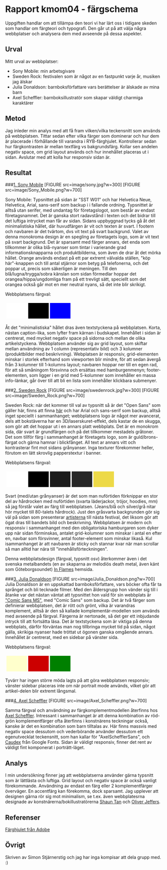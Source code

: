 ---
---
Rapport kmom04 - färgschema
=========================

Uppgiften handlar om att tillämpa den teori vi har lärt oss i tidigare skeden som handlar om färgteori och typografi. Den går ut på att välja några webbplatser och analysera dem med avseende på dessa aspekter.

Urval
-----------------------
Mitt urval av webbplatser:

- Sony Mobile: min arbetsgivare
- Sweden Rock: festivalen som är något av en fastpunkt varje år, musiken jag älskar
- Julia Donaldson: barnboksförfattare vars berättelser är älskade av mina barn
- Axel Scheffler: barnboksillustratör som skapar väldigt charmiga karaktärer

Metod
-----------------------
Jag inleder min analys med att få fram vilken/vilka teckensnitt som används på webbplatsen. Tittar sedan efter vilka färger som dominerar och hur dem är placerade i förhållande till varandra i RYB-färghjulet. Kontrollerar sedan hur färgkontrasten är mellan textfärg vs bakgrundsfärg. Kollar sen andelen negativ space, om grid layout används och hur innehållet placeras ut i sidan. Avslutar med att kolla hur responsiv sidan är.

Resultat
-----------------------
###<a href="http://sonymobile.com">1. Sony Mobile</a>
[FIGURE src=image/sony.jpg?w=300]
[FIGURE src=image/Sony_Mobile.png?w=700]

Sony Mobile: Typsnittet på sidan är "SST W01" och har Helvetica Neue, Helvetica, Arial, sans-serif som backup i  i fallande ordning. Typsnittet är alltså utan serifer, med undantag för företagslogot, som består av endast företagsnamnet. Det är ganska stort radavstånd i texten och det bidrar till det luftiga intrycket man får av sidan. Sidans uppbyggnad tycks gå åt det minimalistiska hållet, där huvudfärgen är vit och texten är svart. I footern och navbaren är det tvärtom, dvs vit text på svart backgrund. Valet av denna monokroma design är en spegling av företagets logo, som är vit text på svart backgrund. Det är sparsamt med färger annars, det enda som tillkommer är olika blå-nyanser som tintar i varierande grad informationsknapparna och produktbilderna, som även de drar åt det mörka hållet. Orange används endast på ett par extremt välvalda ställen, "köp här"-knappen och till antal stjärnor som betyg på telefonerna, och det poppar ut, precis som säkerligen är meningen. Till den blå/lugna/trygga/sobra känslan som sidan förmedlar hoppar det orangea/hippa/ungdomliga fram på ett trevligt sätt, speciellt som det orangea också går mot en mer neutral nyans, så det inte blir skrikigt.

Webbplatsens färgval:
<table style="border-spacing: 4px; border-collapse: separate">
<tr>
<td style="height: 50px; width: 50px; background-color: #fff">
<td style="height: 50px; width: 50px; background-color: #000">
<td style="height: 50px; width: 50px; background-color: #00f">
</tr>
</table>

Åt det "minimalistiska" hållet dras även textstyckena på webbplatsen. Korta, nästan caption-lika, som lyfter fram kärnan i budskapet. Innehållet i sidan är centrerat, med mycket negativ space på sidorna och mellan de olika artikelstyckena. Webbplatsen använder sig av grid layout, som skiftar mellan användning av 1 column (representativ bild) och 3 kolumner (produktbilder med beskrivning). Webplatsen är responsiv, grid-elementen minskar i storlek efterhand som viewporten blir mindre, för att sedan ävergå från 3 kolumner till 1-kolumns layout; navbaren hoppar ner till en egen rad, för att så småningom försvinna och ersättas med hamburgenmenyn; footer-elementen, som ligger i en grid med 5-kolumner som innehåller en massa info-länkar, går över till att bli en lista som innehåller klickbara submenyer.

###<a href="http://swedenrock.com">2. Sweden Rock</a>
[FIGURE src=image/swedenrock.jpg?w=300]
[FIGURE src=image/Sweden_Rock.png?w=700]

Sweden Rock: när det kommer till val av typsnitt så är det "Open Sans" som gäller här, finns att finna <a href="https://fonts.google.com/specimen/Open+Sans">här</a> och har  Arial och sans-serif som backup, alltså inget speciellt i sammanhanget; webbplatsens logo är något mer avancerat, dels att bokstäverna har en 3D/laserskuret-effekt, dels kastar de en skugga, som gör att det hoppar ut i en annars platt webbplats. Det är en monokrom sida, där svart är grundfärgen och på det tillkommer mestadels gråtoner. Det som tillför färg i sammanhanget är företagets logo, som är guld/brons-färgat och gärna hamnar i blickfånget. All text ar annars vitt och kontrasterar fint mot sidans grånyanser. Inga texturer förekommer heller, förutom en lätt skrovlig papperstextur i banner.

Webbplatsens färgval:
<table style="border-spacing: 4px; border-collapse: separate">
<tr>
<td style="height: 50px; width: 50px; background-color: #fff">
<td style="height: 50px; width: 50px; background-color: #000">
<td style="height: 50px; width: 50px; background-color: #1c1c1c">
<td style="height: 50px; width: 50px; background-color: #262626">
<td style="height: 50px; width: 50px; background-color: #edd947">
</tr>
</table>

Svart (med/utan grånyanser) är det som man nuförtiden förknippar en stor del av hårdrocken med nuförtiden (svarta läderjackor, tröjor, hoodies, mm) så jag förstår valet av färg till webbplatsen. (Jeans/blå och silver/grå nitar hör mycket till 80-talets hårdrock). Just den gråsvarta backgrunden gör sig väl på sidan som presenterar <a href="https://www.swedenrock.com/festival/artister/sweden-rock-2020">artisterna</a> till nästa festival, det liksom gör att ögat dras till bandets bild och beskrivning.
Webbplatsen är modern och responsiv i sammanhanget med den obligatoriska hamburgaren som dyker upp när sidan förminskas, antalet grid-kolumner som minskar i antal en efter en, navbar som försvinner, antal footer-element som minskar likaså. Kul isammanhanget är att navbaren är sticky och stannar kvar när man scrollar så man alltid har nära till "innehållsförteckningen".

Denna webbplatsdesign (färgval, typsnitt osv) återkommer även i det svenska metalbandets (en av skaparna av melodiös death metal, även känt som Göteborgsoundet) <a href="http://www.inflames.com/">In Flames</a> hemsida.

###<a href="http://www.juliadonaldson.co.uk/">3. Julia Donaldson</a>
[FIGURE src=image/Julia_Donaldson.png?w=700]
Julia Donaldson är en uppskattad barnboksförfattare, vars böcker ofta får ta språnget och bli tecknade filmer. Med den åldersgrupp hon vänder sig till i åtanke var det nästan väntat att typsnittet hon vald för sin webbplats är <a href="https://sv.wikipedia.org/wiki/Comic_Sans">"Comic Sans MS"</a>, med "Comic Sans" som backup.
Det är två färger som definierar webbplatsen, det är rött och grönt, vilka är varandras komplement, alltså är den så kallade komplementär-modellen som används med avseende på färgval. Färgerna är nertonade, så det ger ett inbjudande intryck till att fortsätta läsa. Det är textstyckena som är viktiga på denna webbplats, därför förväntas man nog tillbringa mycket tid på sidan, något gälla, skrikiga nyanser hade tröttat ut ögonen ganska omgående annars. Innehållet är centrerat, med en sidebar på vänster sida.

Webbplatsens färgval:
<table style="border-spacing: 4px; border-collapse: separate">
<tr>
<td style="height: 50px; width: 50px; background-color: #ffffcc">
<td style="height: 50px; width: 50px; background-color: #cc0000">
<td style="height: 50px; width: 50px; background-color: #008000">
</tr>
</table>

Tyvärr har ingen större möda lagts på att göra webbplatsen responsiv; vänster sidebar placeras inte om när portrait mode används, vilket gör att artikel-delen blir extremt långsmal.

###<a href="https://axelscheffler.com/">4. Axel Scheffler</a>
[FIGURE src=image/Axel_Scheffler.png?w=700]

Samma färgval och användning av färgkomplementmodellen återfinns hos <a href="https://axelscheffler.com/">Axel Scheffler</a>. Intressant i sammanhanget är att denna kombination av röd-grön komplementfärger ofta återfinns i konstnärens teckningar också, kanske är det en kombination som barn tilltalas av. Här finns massvis med negativ space dessutom och vederbörande använder dessutom ett egenutvecklat teckensnitt, som han kallar för "AxelSchefflerSans", och <a href="https://fonts.google.com/specimen/Caudex">Caudex</a> från Google Fonts. Sidan är väldigt responsiv, finner det rent av väldigt fint komponerat i porträtt-läget.

Analys
-----------------------

I min undersökning finner jag att webbplatserna använder gärna typsnitt som är lättlästa och luftiga. Grid layout och negativ space är också vanligt förekommande. Användning av endast en färg eller 2 komplementfärger överväger. En accentfärg kan förekomma, dock sparsamt. Jag upplever att designen gärna rör sig mot minimalism, se t.ex. även webbplatesrna designade av konstnärerna/bokillustratörerna <a href="http://www.shauntan.net/">Shaun Tan</a> och <a href="https://www.oliverjeffers.com/">Oliver Jeffers</a>.

Referenser
-----------------------
<a href="https://color.adobe.com/sv/create">Färghjulet från Adobe</a>


Övrigt
-----------------------

Skriven av Simon Stjärnerstig och jag har inga kompisar att dela grupp med. :)
